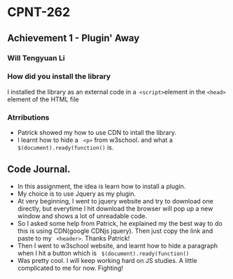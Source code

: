 # CPNT-262 
## Achievement 1 - Plugin' Away
### Will Tengyuan Li
### How did you install the library
 I installed the library as an external code in a```  <script> ```element in the ``` <head> ``` element of the HTML file
### Atrributions
- Patrick showed my how to use CDN to intall the library.
- I learnt how to hide a ``` <p>``` from w3school. and what a ``` $(document).ready(function()``` is.
## Code Journal.
- In this assignment, the idea is learn how to install a plugin.
- My choice is to use Jquery as my plugin.
- At very beginning, I went to jquery website and try to download one directly, but everytime I hit download the browser will pop up a new window and shows a lot of unreadable code.
- So I asked some help from Patrick, he explained my the best way to do this is using CDN(google CDNjs jquery). Then just copy the link and paste to my ``` <header>```. Thanks Patrick!
- Then I went to w3school website, and learnt how to hide a paragraph when I hit a button which is ``` $(document).ready(function()```
- Was pretty cool.  I will keep working hard on JS studies. A little complicated to me for now. Fighting!
